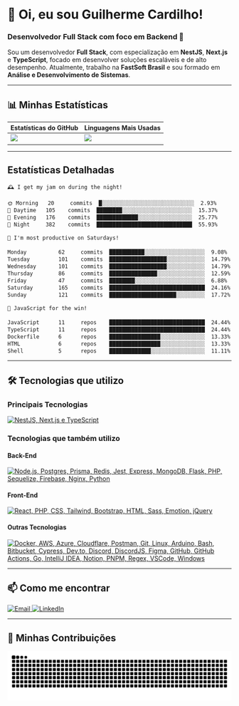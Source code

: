 # 👋 Oi, eu sou Guilherme Cardilho!

### Desenvolvedor Full Stack com foco em Backend 🚀

Sou um desenvolvedor **Full Stack**, com especialização em **NestJS**, **Next.js** e **TypeScript**, focado em desenvolver soluções escaláveis e de alto desempenho. Atualmente, trabalho na **FastSoft Brasil** e sou formado em **Análise e Desenvolvimento de Sistemas**.

---

## 📊 Minhas Estatísticas

| Estatísticas do GitHub | Linguagens Mais Usadas |
|------------------------|------------------------|
| <img src="https://github-readme-stats-nine-gamma-40.vercel.app/api?username=guicardilho&locale=pt-BR&hide_rank=true&rank_icon=github&show_icons=true&include_all_commits=true&hide=stars,issues,contribs&show=prs_merged&api_domain=https://github-readme-stats-nine-gamma-40.vercel.app&theme=dark" width="650"/> | <img src="https://github-readme-stats.vercel.app/api/top-langs/?username=guicardilho&layout=compact&theme=dark&include_all_commits=true&locale=pt-BR" width="340"/> |


---

## Estatísticas Detalhadas

<!-- README-STATS:START -->

```
🕰️ I get my jam on during the night!

🌞 Morning  	20     commits	█░░░░░░░░░░░░░░░░░░░░░░░░░░░░░	2.93%
🌆 Daytime  	105    commits	████████░░░░░░░░░░░░░░░░░░░░░░	15.37%
🌃 Evening  	176    commits	█████████████░░░░░░░░░░░░░░░░░	25.77%
🌙 Night    	382    commits	██████████████████████████████	55.93%
```

```
📅 I'm most productive on Saturdays!

Monday      	62     commits	███████████░░░░░░░░░░░░░░░░░░░	9.08%
Tuesday     	101    commits	██████████████████░░░░░░░░░░░░	14.79%
Wednesday   	101    commits	██████████████████░░░░░░░░░░░░	14.79%
Thursday    	86     commits	███████████████░░░░░░░░░░░░░░░	12.59%
Friday      	47     commits	████████░░░░░░░░░░░░░░░░░░░░░░	6.88%
Saturday    	165    commits	██████████████████████████████	24.16%
Sunday      	121    commits	█████████████████████░░░░░░░░░	17.72%
```

```
🧪 JavaScript for the win!

JavaScript  	11     repos	██████████████████████████████	24.44%
TypeScript  	11     repos	██████████████████████████████	24.44%
Dockerfile  	6      repos	████████████████░░░░░░░░░░░░░░	13.33%
HTML        	6      repos	████████████████░░░░░░░░░░░░░░	13.33%
Shell       	5      repos	█████████████░░░░░░░░░░░░░░░░░	11.11%
```

<!-- README-STATS:END -->

---

## 🛠️ Tecnologias que utilizo

### **Principais Tecnologias**
[![NestJS, Next.js e TypeScript](https://skillicons.dev/icons?i=nestjs,nextjs,typescript&theme=dark)](https://skillicons.dev)

### **Tecnologias que também utilizo**

#### **Back-End**
[![Node.js, Postgres, Prisma, Redis, Jest, Express, MongoDB, Flask, PHP, Sequelize, Firebase, Nginx, Python](https://skillicons.dev/icons?i=nodejs,postgres,prisma,redis,jest,express,mongodb,flask,php,sequelize,firebase,nginx,py&theme=dark)](https://skillicons.dev)

#### **Front-End**
[![React, PHP, CSS, Tailwind, Bootstrap, HTML, Sass, Emotion, jQuery](https://skillicons.dev/icons?i=react,php,css,tailwind,bootstrap,html,sass,emotion,jquery&theme=dark)](https://skillicons.dev)

#### **Outras Tecnologias**
[![Docker, AWS, Azure, Cloudflare, Postman, Git, Linux, Arduino, Bash, Bitbucket, Cypress, Dev.to, Discord, DiscordJS, Figma, GitHub, GitHub Actions, Go, IntelliJ IDEA, Notion, PNPM, Regex, VSCode, Windows](https://skillicons.dev/icons?i=docker,aws,azure,cloudflare,postman,git,linux,arduino,bash,bitbucket,cypress,devto,discord,discordjs,figma,github,githubactions,go,idea,notion,pnpm,regex,vscode,windows&theme=dark)](https://skillicons.dev)

---

## 📫 Como me encontrar

<p align="start">
  <a href="mailto:gui_cardilho@hotmail.com">
    <img src="https://img.shields.io/badge/-Email-%23333?style=for-the-badge&logo=gmail&logoColor=white" alt="Email">
  </a>
  <a href="https://www.linkedin.com/in/guilherme-cardilho" target="_blank">
    <img src="https://img.shields.io/badge/-LinkedIn-%230077B5?style=for-the-badge&logo=linkedin&logoColor=white" alt="LinkedIn">
  </a>
</p>

---

## 🐍 Minhas Contribuições

<picture>
  <source media="(prefers-color-scheme: dark)" srcset="https://raw.githubusercontent.com/GuiCardilho/GuiCardilho/output/github-snake-dark.svg" />
  <source media="(prefers-color-scheme: light)" srcset="https://raw.githubusercontent.com/GuiCardilho/GuiCardilho/output/github-snake.svg" />
  <img alt="github-snake" src="https://raw.githubusercontent.com/GuiCardilho/GuiCardilho/output/github-snake.svg" />
</picture>
